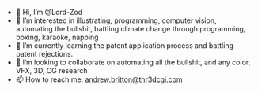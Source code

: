 - 👋 Hi, I’m @Lord-Zod
- 👀 I’m interested in illustrating, programming, computer vision, automating the bullshit, battling climate change through programming, boxing, karaoke, napping
- 🌱 I’m currently learning the patent application process and battling patent rejections.
- 💞️ I’m looking to collaborate on automating all the bullshit, and any color, VFX, 3D, CG research
- 📫 How to reach me: andrew.britton@thr3dcgi.com

<!---
Lord-Zod/Lord-Zod is a ✨ special ✨ repository because its `README.md` (this file) appears on your GitHub profile.
You can click the Preview link to take a look at your changes.
--->
